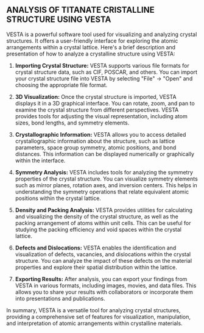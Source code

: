 ## ANALYSIS OF TITANATE CRISTALLINE STRUCTURE USING VESTA
VESTA is a powerful software tool used for visualizing and analyzing crystal structures. It offers a user-friendly interface for exploring the atomic arrangements within a crystal lattice. Here's a brief description and presentation of how to analyze a crystalline structure using VESTA:

1. **Importing Crystal Structure:** VESTA supports various file formats for crystal structure data, such as CIF, POSCAR, and others. You can import your crystal structure file into VESTA by selecting "File" -> "Open" and choosing the appropriate file format.

2. **3D Visualization:** Once the crystal structure is imported, VESTA displays it in a 3D graphical interface. You can rotate, zoom, and pan to examine the crystal structure from different perspectives. VESTA provides tools for adjusting the visual representation, including atom sizes, bond lengths, and symmetry elements.

3. **Crystallographic Information:** VESTA allows you to access detailed crystallographic information about the structure, such as lattice parameters, space group symmetry, atomic positions, and bond distances. This information can be displayed numerically or graphically within the interface.

4. **Symmetry Analysis:** VESTA includes tools for analyzing the symmetry properties of the crystal structure. You can visualize symmetry elements such as mirror planes, rotation axes, and inversion centers. This helps in understanding the symmetry operations that relate equivalent atomic positions within the crystal lattice.

5. **Density and Packing Analysis:** VESTA provides utilities for calculating and visualizing the density of the crystal structure, as well as the packing arrangement of atoms within unit cells. This can be useful for studying the packing efficiency and void spaces within the crystal lattice.

6. **Defects and Dislocations:** VESTA enables the identification and visualization of defects, vacancies, and dislocations within the crystal structure. You can analyze the impact of these defects on the material properties and explore their spatial distribution within the lattice.

7. **Exporting Results:** After analysis, you can export your findings from VESTA in various formats, including images, movies, and data files. This allows you to share your results with collaborators or incorporate them into presentations and publications.

In summary, VESTA is a versatile tool for analyzing crystal structures, providing a comprehensive set of features for visualization, manipulation, and interpretation of atomic arrangements within crystalline materials.
